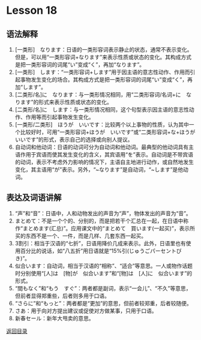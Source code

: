 # Lesson 18

## 语法解释

1. [一类形]　なります：日语的一类形容词表示静止的状态，通常不表示变化。但是，可以用“一类形容词+なります”来表示性质或状态的变化。其构成方式是把一类形容词的词尾“い”变成“く”，再加“なります”。
2. [一类形]　します：“一类形容词+します”用于因主语的意志性动作、作用而引起事物发生变化的场合。其构成方式是把一类形容词的词尾“い”变成“く”，再加“します”。
3. [二类形/名]に　なります：与一类形情况相同，用“二类形容词/名词+に　なります”的形式来表示性质或状态的变化。
4. [二类形/名]に　します：与一类形情况相同，这个句型表示因主语的意志性动作、作用等而引起事物发生变化。
5. [一类形/二类形]　ほうが　いいです：比较两个以上事物的性质，认为其中一个比较好时，可用“一类形容词+ほうが　いいです”或“二类形容词+な+ほうが　いいです”的形式，表示自己的选择或向别人提议。
6. 自动词和他动词：日语的动词可分为自动词和他动词。最典型的他动词具有主语作用于宾语而使其发生变化的含义，其宾语用“を”表示。自动词是不带宾语的动词，表示不考虑外力影响的情况下，主语自主地进行动作，或自然地发生变化，其主语用“が”表示。另外，“~なります”是自动词，“~します”是他动词。

## 表达及词语讲解

1. “声”和“音”：日语中，人和动物发出的声音为“声”，物体发出的声音为“音”。
2. まとめて：不是一个个的、分别的，而是把若干个汇总在一起，在日语中称作“まとめます(汇总)”。应用课文中的“まとめて　買います(一起买)”，表示所买的东西不是一个、一件，而是几样、几套东西一起买。
3. 3割引：相当于汉语的“七折”，日语用降价几成来表示。此外，日语里也有使用百分比的说话，如“八五折”用日语就是“15%引(じゅうごパーセントびき)”。
4. 似合います：自动词，相当于汉语的“相称”、“适合”等意思。一人或物作话题时分别使用“[人]は　[物]が　似合います”和“[物]は　[人]に　似合います”的形式。
5. “間もなく”和“もう　すぐ”：两者都是副词，表示“一会儿”、“不久”等意思，但前者显得郑重些，后者则多用于口语。
6. “さらに”和“もっと”：两者都是“更加”的意思，但前者较郑重，后者较随便。
7. さあ：用于向对方提出建议或促使对方做某事，只用于口语。
8. 新春セール：新年大甩卖的意思。

[返回目录](../../../../)
